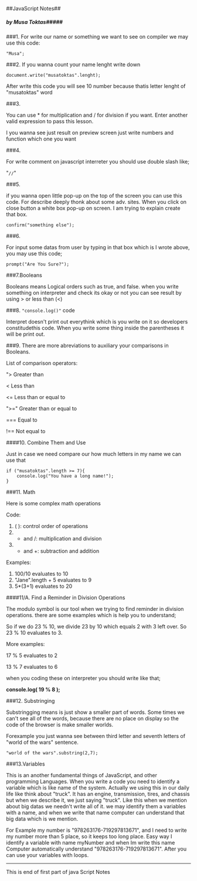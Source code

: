 ##JavaScript Notes##
##### by Musa Toktas#####

###1.
   For write our name or something we want to see on compiler we may use this code:

    "Musa";

###2. 
If you wanna count your name lenght write down
 
 `document.write("musatoktas".lenght);`
 
After write this code you will see 10 number because thatis letter lenght of "musatoktas" word

###3.
 
You can use * for multiplication and / for division if you want. Enter another valid expression to pass this lesson.

I you wanna see just result on preview screen just write numbers and function which one you want

###4.

For write comment on javascript interreter you should use double slash like;

"`//`"

###5.

if you wanna open little pop-up on the top of the screen you can use this code. For describe deeply thonk about some adv. sites. When you click on close button a white box pop-up on screen. I am trying to explain create that  box.

`confirm("something else");` 

###6.

For input some datas from user by typing in that box which is I wrote above, you may use this code;

    prompt("Are You Sure?");

###7.Booleans

Booleans means Logical orders such as true, and false. 
when you write something on interpreter and check its okay or not you can see result by using > or less than (<)

###8. `"console.log()"` code

Interpret doesn't print out everythink which is you write on it so developers constitudethis code. When you write some thing inside the parentheses it will be print out.

###9. There are more abreviations to auxiliary your comparisons in Booleans.

List of comparison operators:

"> Greater than

< Less than

<= Less than or equal to

">=" Greater than or equal to

=== Equal to

!== Not equal to

####10. Combine Them and Use

Just in case we need compare our how much letters in my name we can use that

    if ("musatoktas".length >= 7){ 
    	console.log("You have a long name!");
    }

###11. Math

Here is some complex math operations

Code:

1. ( ): control order of operations
2. * and /: multiplication and division
3. - and +: subtraction and addition

Examples:

1. 100/10 evaluates to 10
2. "Jane".length + 5 evaluates to 9
3. 5*(3+1) evaluates to 20

####11/A. Find a Reminder in Division Operations

The modulo symbol is our tool when we trying to find reminder in division operations. there are some examples which is help you to understand;

So if we do 23 % 10, we divide 23 by 10 which equals 2 with 3 left over. So 23 % 10 evaluates to 3.

More examples:

17 % 5 evaluates to 2

13 % 7 evaluates to 6

when you coding these on interpreter you should write like that;

**console.log( 19 % 8 );**

###12. Substringing

Substringging means is just show a smaller part of words. Some times we can't see all of the words, because there are no place on display so the code of the browser is make smaller worlds.

Forexample you just wanna see between third letter and seventh letters of "world of the wars" sentence.  

    "world of the wars".substring(2,7);

###13.Variables

This is an another fundamental things of JavaScript, and other programming Languages. When you write a code you need to identify a variable which is like name of the system. Actually we using this in our daily life like think about "truck". It has an engine, transmission, tires, and chassis but when we describe it, we just saying "truck". Like this when we mention about big datas we needn't write all of it. we may identify them a variables with a name, and when we write that name computer can understand that big data which is we mention.
 
For Example my number is "978263176-719297813671", and I need to write my number more than 5 place, so it keeps too long place. Easy way I identify a variable with name myNumber and when Im write this name Computer automatically understand "978263176-719297813671". After you can use your variables with loops.
 
--------------------
This is end of first part of java Script Notes


